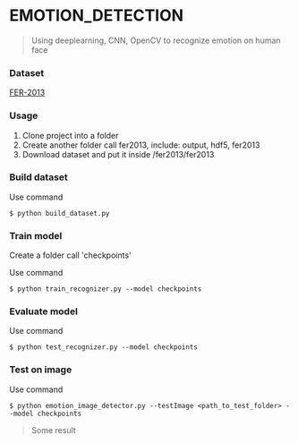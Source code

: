 # EMOTION_DETECTION
> Using deeplearning, CNN, OpenCV to recognize emotion on human face

### Dataset
[FER-2013](https://www.kaggle.com/deadskull7/fer2013)

### Usage

1. Clone project into a folder
2. Create another folder call fer2013, include: output, hdf5, fer2013
3. Download dataset and put it inside /fer2013/fer2013

### Build dataset
Use command
```
$ python build_dataset.py
```
### Train model
Create a folder call 'checkpoints'

Use command

```
$ python train_recognizer.py --model checkpoints
```

### Evaluate model

Use command
```
$ python test_recognizer.py --model checkpoints
```

### Test on image

Use command
```
$ python emotion_image_detector.py --testImage <path_to_test_folder> --model checkpoints
```
> Some result
